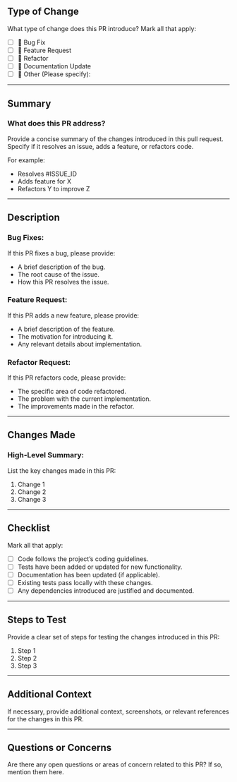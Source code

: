 ## **Type of Change**
What type of change does this PR introduce? Mark all that apply:
- [ ] 🐛 Bug Fix
- [ ] 🚀 Feature Request
- [ ] 🔄 Refactor
- [ ] 📖 Documentation Update
- [ ] 🔧 Other (Please specify):

---

## **Summary**
### **What does this PR address?**
Provide a concise summary of the changes introduced in this pull request. Specify if it resolves an issue, adds a feature, or refactors code.

For example:
- Resolves #ISSUE_ID
- Adds feature for X
- Refactors Y to improve Z

---

## **Description**
### **Bug Fixes**:
If this PR fixes a bug, please provide:
- A brief description of the bug.
- The root cause of the issue.
- How this PR resolves the issue.

### **Feature Request**:
If this PR adds a new feature, please provide:
- A brief description of the feature.
- The motivation for introducing it.
- Any relevant details about implementation.

### **Refactor Request**:
If this PR refactors code, please provide:
- The specific area of code refactored.
- The problem with the current implementation.
- The improvements made in the refactor.

---

## **Changes Made**
### High-Level Summary:
List the key changes made in this PR:
1. Change 1
2. Change 2
3. Change 3

---

## **Checklist**
Mark all that apply:
- [ ] Code follows the project’s coding guidelines.
- [ ] Tests have been added or updated for new functionality.
- [ ] Documentation has been updated (if applicable).
- [ ] Existing tests pass locally with these changes.
- [ ] Any dependencies introduced are justified and documented.

---

## **Steps to Test**
Provide a clear set of steps for testing the changes introduced in this PR:
1. Step 1
2. Step 2
3. Step 3

---

## **Additional Context**
If necessary, provide additional context, screenshots, or relevant references for the changes in this PR.

---

## **Questions or Concerns**
Are there any open questions or areas of concern related to this PR? If so, mention them here.
